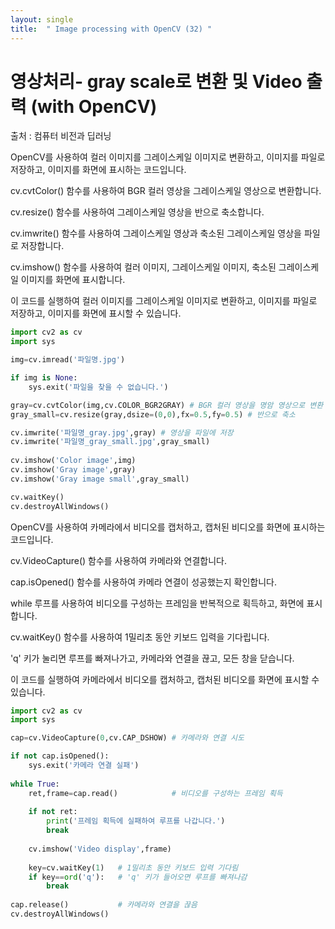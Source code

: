 ```yaml
---
layout: single
title:  " Image processing with OpenCV (32) "
---
```



# 영상처리- gray scale로  변환 및 Video 출력 (with OpenCV)

출처 : 컴퓨터 비전과 딥러닝


OpenCV를 사용하여 컬러 이미지를 그레이스케일 이미지로 변환하고, 이미지를 파일로 저장하고, 이미지를 화면에 표시하는 코드입니다.



cv.cvtColor() 함수를 사용하여 BGR 컬러 영상을 그레이스케일 영상으로 변환합니다.

cv.resize() 함수를 사용하여 그레이스케일 영상을 반으로 축소합니다.

cv.imwrite() 함수를 사용하여 그레이스케일 영상과 축소된 그레이스케일 영상을 파일로 저장합니다.

cv.imshow() 함수를 사용하여 컬러 이미지, 그레이스케일 이미지, 축소된 그레이스케일 이미지를 화면에 표시합니다.


이 코드를 실행하여 컬러 이미지를 그레이스케일 이미지로 변환하고, 이미지를 파일로 저장하고, 이미지를 화면에 표시할 수 있습니다.



```python
import cv2 as cv
import sys

img=cv.imread('파일명.jpg') 

if img is None:
    sys.exit('파일을 찾을 수 없습니다.')

gray=cv.cvtColor(img,cv.COLOR_BGR2GRAY)	# BGR 컬러 영상을 명암 영상으로 변환
gray_small=cv.resize(gray,dsize=(0,0),fx=0.5,fy=0.5) # 반으로 축소

cv.imwrite('파일명_gray.jpg',gray)	# 영상을 파일에 저장 
cv.imwrite('파일명_gray_small.jpg',gray_small)  
    
cv.imshow('Color image',img)
cv.imshow('Gray image',gray)
cv.imshow('Gray image small',gray_small)

cv.waitKey()
cv.destroyAllWindows()
```

OpenCV를 사용하여 카메라에서 비디오를 캡처하고, 캡처된 비디오를 화면에 표시하는 코드입니다.



cv.VideoCapture() 함수를 사용하여 카메라와 연결합니다.

cap.isOpened() 함수를 사용하여 카메라 연결이 성공했는지 확인합니다.

while 루프를 사용하여 비디오를 구성하는 프레임을 반복적으로 획득하고, 화면에 표시합니다.

cv.waitKey() 함수를 사용하여 1밀리초 동안 키보드 입력을 기다립니다.

'q' 키가 눌리면 루프를 빠져나가고, 카메라와 연결을 끊고, 모든 창을 닫습니다.


이 코드를 실행하여 카메라에서 비디오를 캡처하고, 캡처된 비디오를 화면에 표시할 수 있습니다.



```python
import cv2 as cv
import sys

cap=cv.VideoCapture(0,cv.CAP_DSHOW)	# 카메라와 연결 시도

if not cap.isOpened():
    sys.exit('카메라 연결 실패')
    
while True:
    ret,frame=cap.read()			# 비디오를 구성하는 프레임 획득
    
    if not ret:
        print('프레임 획득에 실패하여 루프를 나갑니다.')
        break
        
    cv.imshow('Video display',frame)
    
    key=cv.waitKey(1)	# 1밀리초 동안 키보드 입력 기다림
    if key==ord('q'):	# 'q' 키가 들어오면 루프를 빠져나감
        break 
    
cap.release()			# 카메라와 연결을 끊음
cv.destroyAllWindows()
```

